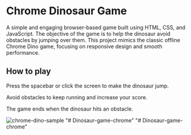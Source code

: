 # Chrome Dinosaur Game

A simple and engaging browser-based game built using HTML, CSS, and JavaScript. The objective of the game is to help the dinosaur avoid obstacles by jumping over them. This project mimics the classic offline Chrome Dino game, focusing on responsive design and smooth performance.

## How to play

Press the spacebar or click the screen to make the dinosaur jump.

Avoid obstacles to keep running and increase your score.

The game ends when the dinosaur hits an obstacle.

![chrome-dino-sample](https://user-images.githubusercontent.com/78777681/211173895-312de010-59fa-440b-bd76-d75b99feaa78.png)
"# Dinosaur-game-chrome" 
"# Dinosaur-game-chrome" 
